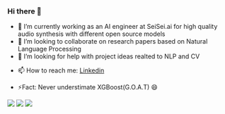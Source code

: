 ### Hi there 👋


<!-- **sachin7695/Sachin7695** is a ✨ _special_ ✨ repository because its `README.md` (this file) appears on your GitHub profile. -->

<!-- Here are some ideas to get you started: -->

<!-- 🔭 I’m currently working with AUV Team Tiburon, NIT Rourkela --->
- 🌱 I’m currently working as  an AI engineer at SeiSei.ai for high quality audio synthesis with different open source models
- 👯 I’m looking to collaborate on research papers based on Natural Language Processing
 - 🤔 I’m looking for help with project ideas realted to NLP and CV
<!-- - 💬 Ask me about  -->
- 📫 How to reach me: [Linkedin](https://www.linkedin.com/in/sachin-kumar-m-865807129/)
<!-- - 😄 Pronouns: ... -->
- ⚡Fact:  Never understimate XGBoost(G.O.A.T) 😄

<img src="https://github-readme-stats.vercel.app/api?username=sachin7695&hide_border=true&count_private=true&show_icons=true&theme=radical" align="centre">
<img src ="https://github-readme-stats.vercel.app/api/top-langs?username=sachin7695&show_icons=true&locale=en&layout=compact&hide_border=true&theme=radical" align ="centre">
<img src ="https://github-readme-streak-stats.herokuapp.com/?user=sachin7695&theme=black-ice&hide_border=true&stroke=0000&background=0D1117&ring=e05397&fire=e05397&currStreakLabel=e05397">
<!-- <img src="https://activity-graph.herokuapp.com/graph?username=sachin7695&bg_color=0D1117&color=e05397&line=e05397&point=FFFFFF&hide_border=true&"> -->

